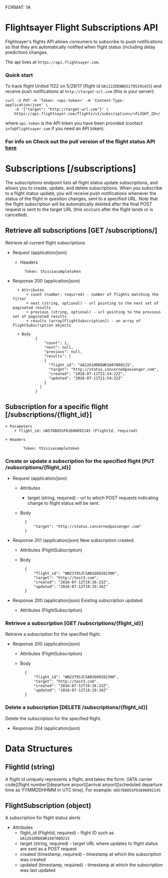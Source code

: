 FORMAT: 1A

# Flightsayer Flight Subscriptions API

Flightsayer's flights API allows consumers to subscribe to push notifications so that they are automatically notified when flight status (including delay prediction) changes.

The api lives at `https://api.flightsayer.com`. 

### Quick start 
To track flight United 1122 on 5/29/17 (flight id `UA1122DENBOS1705291425`) and receive push notifications at `http://target-url.com` (this is your server):
```
curl -X PUT -H 'Token: <api-token>' -H 'Content-Type: application/json' \
    -d '{"target": "http://target-url.com"}' \
    https://api.flightsayer.com/flights/v1/subscriptions/<FLIGHT_ID>/
```
where `api-token` is the API token you have been provided (contact `info@flightsayer.com` if you need an API token).

### For info on Check out the pull version of the flight status API [here](flight_status.md)
 
# Subscriptions [/subscriptions]

The subscriptions endpoint lists all flight status update subscriptions, and allows you to create, update, and delete subscriptions. When you subscribe to a flight status update, you will receive push notifications whenever the status of the flight in question changes, sent to a specified URL. Note that the flight subscription will be automatically deleted after the final POST request is sent to the target URL (this occcurs after the flight lands or is cancelled).

## Retrieve all subscriptions [GET /subscriptions/]
Retrieve all current flight subscriptions

+ Request (application/json)

    + Headers

            Token: thisisasampletoken

+ Response 200 (application/json)

        + Attributes
            + count (number, required) - number of flights matching the filter
            + next (string, optional) - url pointing to the next set of paginated results
            + previous (string, optional) - url pointing to the previous set of paginated results
            + results (array[FlightSubscription]) - an array of FlightSubscription objects

        + Body
                {
                    "count": 1,
                    "next": null,
                    "previous": null,
                    "results": [
                    {
                      "flight_id": "UA1261ORDEWR1607080215",
                      "target": "http://status.concernedpassenger.com",
                      "created": "2016-07-11T21:54:22Z",
                      "updated": "2016-07-11T21:54:22Z"
                    }
                  ]
                }

## Subscription for a specific flight [/subscriptions/{flight_id}]

    + Parameters
        + flight_id: UA576BOSSFO1606092145 (FlightId, required)

    + Headers

            Token: thisisasampletoken
				
### Create or update a subscription for the specified flight [PUT /subscriptions/{flight_id}]

+ Request (application/json)

     + Attributes
        + target (string, required) - url to which POST requests indicating change to flight status will be sent.

    + Body

            {
                "target": "http://status.concernedpassenger.com"
            }

+ Response 201 (application/json)
New subscription created.

    + Attributes (FlightSubscription)

    + Body

            {
                "flight_id": "WN2379SJCSAN1609282300",
                "target": "http://test3.com",
                "created": "2016-07-12T19:26:23Z",
                "updated": "2016-07-12T19:29:34Z"
            }

+ Response 200 (application/json)
Existing subscription updated

    + Attributes (FlightSubscription)

### Retrieve a subscription [GET /subscriptions/{flight_id}]
Retrieve a subscription for the specified flight.

+ Response 200 (application/json)

    + Attributes (FlightSubscription)
    
    + Body
    
            {
                "flight_id": "WN2379SJCSAN1609282300",
                "target": "http://test3.com",
                "created": "2016-07-12T19:26:23Z",
                "updated": "2016-07-12T19:29:34Z"
            }


### Delete a subscription [DELETE /subscriptions/{flight_id}]
Delete the subscription for the specified flight.

+ Response 204 (application/json)

# Data Structures

## FlightId (string)
A flight id uniquely represents a flight, and takes the form: [IATA carrier code][flight number][departure airport][arrival airport][scheduled departure time as YYMMDDHHMM in UTC time].
For example: `UA576BOSSFO1606092145`

## FlightSubscription (object)
A subscription for flight status alerts
+ Attributes
    + flight_id (FlightId, required) - flight ID such as `UA1261ORDEWR1607080215`
    + target (string, required) - target URL where updates to flight status are sent as a POST request
    + created (timestamp, required) - timestamp at which the subscription was created
    + updated (timestamp, required) - timestamp at which the subscription was last updated
    
